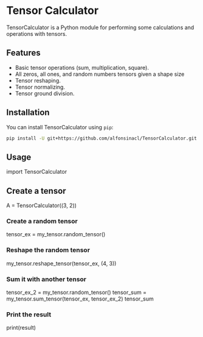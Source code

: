 # Tensor Calculator

TensorCalculator is a Python module for performing some calculations and operations with tensors.

## Features

- Basic tensor operations (sum, multiplication, square).
- All zeros, all ones, and random numbers tensors given a shape size
- Tensor reshaping.
- Tensor normalizing.
- Tensor ground division.

## Installation

You can install TensorCalculator using `pip`:

```bash
pip install -U git+https://github.com/alfonsinacl/TensorCalculator.git
```
## Usage

import TensorCalculator

## Create a tensor
A = TensorCalculator((3, 2))
### Create a random tensor
tensor_ex = my_tensor.random_tensor() 
### Reshape the random tensor
my_tensor.reshape_tensor(tensor_ex, (4, 3))
### Sum it with another tensor
tensor_ex_2 = my_tensor.random_tensor() 
tensor_sum = my_tensor.sum_tensor(tensor_ex, tensor_ex_2)
tensor_sum

### Print the result
print(result)


